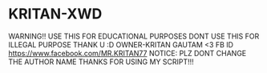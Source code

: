 # KRITAN-XWD 
WARNING!!
USE THIS FOR EDUCATIONAL PURPOSES
DONT USE THIS FOR ILLEGAL PURPOSE
THANK U :D 
OWNER-KRITAN GAUTAM <3
FB ID https://www.facebook.com/MR.KRITAN77
NOTICE: PLZ DONT CHANGE THE AUTHOR NAME 
THANKS FOR USING MY SCRIPT!!!

